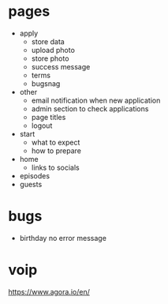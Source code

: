 # pages
- apply
	- store data
	- upload photo
	- store photo
	- success message
	- terms
	- bugsnag
- other
	- email notification when new application
	- admin section to check applications
	- page titles
	- logout
- start
	- what to expect
	- how to prepare
- home
	- links to socials
- episodes
- guests


# bugs
- birthday no error message
# voip
https://www.agora.io/en/
